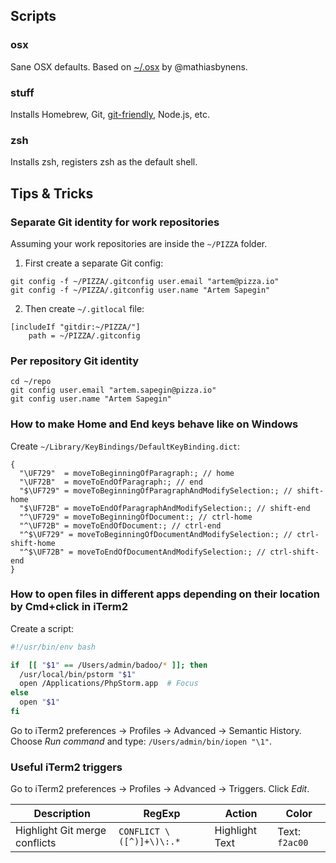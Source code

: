## Scripts

### osx

Sane OSX defaults. Based on [~/.osx](https://github.com/mathiasbynens/dotfiles/blob/master/.macos) by @mathiasbynens.

### stuff

Installs Homebrew, Git, [git-friendly](https://github.com/jamiew/git-friendly), Node.js, etc.

### zsh

Installs zsh, registers zsh as the default shell.

## Tips & Tricks

### Separate Git identity for work repositories

Assuming your work repositories are inside the `~/PIZZA` folder.

1. First create a separate Git config:

```
git config -f ~/PIZZA/.gitconfig user.email "artem@pizza.io"
git config -f ~/PIZZA/.gitconfig user.name "Artem Sapegin"
```

2. Then create `~/.gitlocal` file:

```
[includeIf "gitdir:~/PIZZA/"]
    path = ~/PIZZA/.gitconfig
```

### Per repository Git identity

```
cd ~/repo
git config user.email "artem.sapegin@pizza.io"
git config user.name "Artem Sapegin"
```

### How to make Home and End keys behave like on Windows

Create `~/Library/KeyBindings/DefaultKeyBinding.dict`:

```
{
  "\UF729"  = moveToBeginningOfParagraph:; // home
  "\UF72B"  = moveToEndOfParagraph:; // end
  "$\UF729" = moveToBeginningOfParagraphAndModifySelection:; // shift-home
  "$\UF72B" = moveToEndOfParagraphAndModifySelection:; // shift-end
  "^\UF729" = moveToBeginningOfDocument:; // ctrl-home
  "^\UF72B" = moveToEndOfDocument:; // ctrl-end
  "^$\UF729" = moveToBeginningOfDocumentAndModifySelection:; // ctrl-shift-home
  "^$\UF72B" = moveToEndOfDocumentAndModifySelection:; // ctrl-shift-end
}
```

### How to open files in different apps depending on their location by Cmd+click in iTerm2

Create a script:

```bash
#!/usr/bin/env bash

if  [[ "$1" == /Users/admin/badoo/* ]]; then
  /usr/local/bin/pstorm "$1"
  open /Applications/PhpStorm.app  # Focus
else
  open "$1"
fi
```

Go to iTerm2 preferences → Profiles → Advanced → Semantic History. Choose _Run command_ and type: `/Users/admin/bin/iopen "\1"`.

### Useful iTerm2 triggers

Go to iTerm2 preferences → Profiles → Advanced → Triggers. Click _Edit_.

| Description | RegExp | Action | Color |
| --- | --- | --- | --- |
| Highlight Git merge conflicts | `CONFLICT \([^)]+\)\:.*` | Highlight Text | Text: `f2ac00` |
